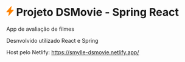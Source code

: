 # ![DevSuperior logo](https://raw.githubusercontent.com/devsuperior/bds-assets/main/ds/devsuperior-logo-small.png) Projeto DSMovie - Spring React

App de avaliação de filmes

Desnvolvido utilizado React e Spring

Host pelo Netlify: https://smylle-dsmovie.netlify.app/


